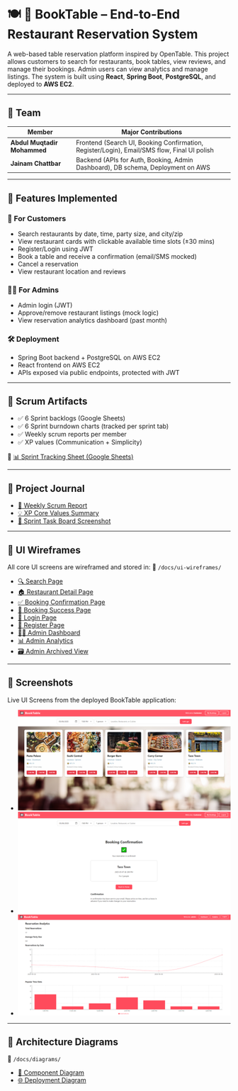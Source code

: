 
# 🍽️ 📖 BookTable – End-to-End Restaurant Reservation System

A web-based table reservation platform inspired by OpenTable. This project allows customers to search for restaurants, book tables, view reviews, and manage their bookings. Admin users can view analytics and manage listings. The system is built using **React**, **Spring Boot**, **PostgreSQL**, and deployed to **AWS EC2**.

---

## 👥 Team

| Member                     | Major Contributions                                             |
|---------------------------|------------------------------------------------------------------|
| **Abdul Muqtadir Mohammed** | Frontend (Search UI, Booking Confirmation, Register/Login), Email/SMS flow, Final UI polish |
| **Jainam Chattbar**         | Backend (APIs for Auth, Booking, Admin Dashboard), DB schema, Deployment on AWS |

---

## 🧩 Features Implemented

### 👤 For Customers
- Search restaurants by date, time, party size, and city/zip
- View restaurant cards with clickable available time slots (±30 mins)
- Register/Login using JWT
- Book a table and receive a confirmation (email/SMS mocked)
- Cancel a reservation
- View restaurant location and reviews

### 👨‍💼 For Admins
- Admin login (JWT)
- Approve/remove restaurant listings (mock logic)
- View reservation analytics dashboard (past month)

### 🛠️ Deployment
- Spring Boot backend + PostgreSQL on AWS EC2
- React frontend on AWS EC2
- APIs exposed via public endpoints, protected with JWT

---

## 📅 Scrum Artifacts

- ✅ 6 Sprint backlogs (Google Sheets)
- ✅ 6 Sprint burndown charts (tracked per sprint tab)
- ✅ Weekly scrum reports per member
- ✅ XP values (Communication + Simplicity)

📎 [📊 Sprint Tracking Sheet (Google Sheets)](https://docs.google.com/spreadsheets/d/1zMABJQMWXGkG3-ncUaIRX_ld5xB1YDD3TeNBe9Ild4c/edit?usp=sharing)

---

## 📘 Project Journal

- [📝 Weekly Scrum Report](./project-journal/weekly_scrum.md)
- [💡 XP Core Values Summary](./project-journal/xp_core_values.md)
- [📸 Sprint Task Board Screenshot](./project-journal/sprint_taskboard.PNG)

---

## 🎨 UI Wireframes

All core UI screens are wireframed and stored in:
📁 `/docs/ui-wireframes/`

- [🔍 Search Page](./docs/ui-wireframes/search_page_wireframe.png)
- [🏠 Restaurant Detail Page](./docs/ui-wireframes/restaurant_detail_wireframe.png)
- [✅ Booking Confirmation Page](./docs/ui-wireframes/booking_reservation_wireframe.png)
- [🎉 Booking Success Page](./docs/ui-wireframes/booking_confirmation_wireframe.png)
- [🔐 Login Page](./docs/ui-wireframes/login_wireframe.png)
- [📝 Register Page](./docs/ui-wireframes/register_wireframe.png)
- [🧑‍💼 Admin Dashboard](./docs/ui-wireframes/admin_dashboard_wireframe.png)
- [📊 Admin Analytics](./docs/ui-wireframes/admin_analytics_wireframe.png)
- [🗃️ Admin Archived View](./docs/ui-wireframes/archive_restaurants_wireframe.png)


---
## 📎 Screenshots

Live UI Screens from the deployed BookTable application:
- ![Search Page](./docs/screenshots/search_page_screenshot.png)
- ![Booking Page](./docs/screenshots/booking_page_screenshot.png)
- ![Admin Dashboard](./docs/screenshots/admin_dashboard_screenshot.png)
---

## 🧱 Architecture Diagrams

📁 `/docs/diagrams/`
- [🧩 Component Diagram](./docs/diagrams/Component_Diagram.jpeg)
- [🌐 Deployment Diagram](./docs/diagrams/Deployment_diagram.png)
